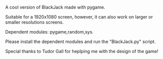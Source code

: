 A cool version of BlackJack made with pygame.

Suitable for a 1920x1080 screen, however, it can also work on larger or smaller resolutions screens.

Dependent modules: pygame,random,sys.

Please install the dependent modules and run the "BlackJack.py" script.

Special thanks to Tudor Gall for heplping me with the design of the game!
